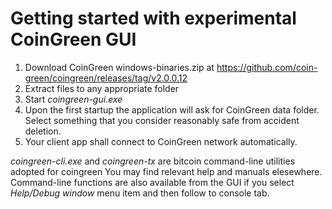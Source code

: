 # Getting started with experimental CoinGreen GUI

1. Download CoinGreen windows-binaries.zip at https://github.com/coin-green/coingreen/releases/tag/v2.0.0.12
2. Extract files to any appropriate folder
3. Start _coingreen-gui.exe_
4. Upon the first startup the application will ask for CoinGreen data folder.  Select something that you consider reasonably safe from accident deletion.
5. Your client app shall connect to CoinGreen network automatically.

_coingreen-cli.exe_ and _coingreen-tx_ are bitcoin command-line utilities adopted for coingreen
You may find relevant help and manuals elesewhere.
Command-line functions are also available from the GUI if you select _Help/Debug window_ menu item and then follow to console tab.
